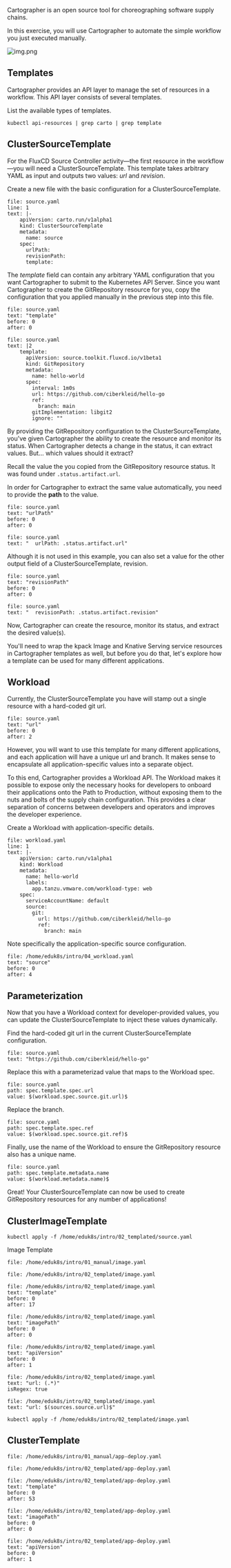 Cartographer is an open source tool for choreographing software supply chains.

In this exercise, you will use Cartographer to automate the simple workflow you just executed manually.

![img.png](images/cartographer.png)

## Templates

Cartographer provides an API layer to manage the set of resources in a workflow. This API layer consists of several templates.

List the available types of templates.
```execute-1
kubectl api-resources | grep carto | grep template
```

## ClusterSourceTemplate

For the FluxCD Source Controller activity—the first resource in the workflow—you will need a ClusterSourceTemplate. This template takes arbitrary YAML as input and outputs two values: _url_ and _revision_.

Create a new file with the basic configuration for a ClusterSourceTemplate.
```editor:insert-lines-before-line
file: source.yaml
line: 1
text: |-
    apiVersion: carto.run/v1alpha1
    kind: ClusterSourceTemplate
    metadata:
      name: source
    spec:
      urlPath: 
      revisionPath: 
      template:
```

The _template_ field can contain any arbitrary YAML configuration that you want Cartographer to submit to the Kubernetes API Server.
Since you want Cartographer to create the GitRepository resource for you, copy the configuration that you applied manually in the previous step into this file.
```editor:select-matching-text
file: source.yaml
text: "template"
before: 0
after: 0
```

```editor:replace-text-selection
file: source.yaml
text: |2
    template:
      apiVersion: source.toolkit.fluxcd.io/v1beta1
      kind: GitRepository
      metadata:
        name: hello-world
      spec:
        interval: 1m0s
        url: https://github.com/ciberkleid/hello-go
        ref:
          branch: main
        gitImplementation: libgit2
        ignore: ""
```

By providing the GitRepository configuration to the ClusterSourceTemplate, you've given Cartographer the ability to create the resource and monitor its status.
When Cartographer detects a change in the status, it can extract values. But... which values should it extract?

Recall the value the you copied from the GitRepository resource status.
It was found under `.status.artifact.url`.

In order for Cartographer to extract the same value automatically, you need to provide the **path** to the value.

```editor:select-matching-text
file: source.yaml
text: "urlPath"
before: 0
after: 0
```

```editor:replace-text-selection
file: source.yaml
text: "  urlPath: .status.artifact.url"
```

Although it is not used in this example, you can also set a value for the other output field of a ClusterSourceTemplate, revision.

```editor:select-matching-text
file: source.yaml
text: "revisionPath"
before: 0
after: 0
```

```editor:replace-text-selection
file: source.yaml
text: "  revisionPath: .status.artifact.revision"
```

Now, Cartographer can create the resource, monitor its status, and extract the desired value(s).

You'll need to wrap the kpack Image and Knative Serving service resources in Cartographer templates as well, but before you do that, let's explore how a template can be used for many different applications.

## Workload

Currently, the ClusterSourceTemplate you have will stamp out a single resource with a hard-coded git url.
```editor:select-matching-text
file: source.yaml
text: "url"
before: 0
after: 2
```

However, you will want to use this template for many different applications, and each application will have a unique url and branch.
It makes sense to encapsulate all application-specific values into a separate object.

To this end, Cartographer provides a Workload API.
The Workload makes it possible to expose only the necessary hooks for developers to onboard their applications onto the Path to Production, without exposing them to the nuts and bolts of the supply chain configuration.
This provides a clear separation of concerns between developers and operators and improves the developer experience.

Create a Workload with application-specific details.
```editor:insert-lines-before-line
file: workload.yaml
line: 1
text: |-
    apiVersion: carto.run/v1alpha1
    kind: Workload
    metadata:
      name: hello-world
      labels:
        app.tanzu.vmware.com/workload-type: web
    spec:
      serviceAccountName: default
      source:
        git:
          url: https://github.com/ciberkleid/hello-go
          ref:
            branch: main
```

Note specifically the application-specific source configuration.
```editor:select-matching-text
file: /home/eduk8s/intro/04_workload.yaml
text: "source"
before: 0
after: 4
```

## Parameterization

Now that you have a Workload context for developer-provided values, you can update the ClusterSourceTemplate to inject these values dynamically.

Find the hard-coded git url in the current ClusterSourceTemplate configuration.
```editor:select-matching-text
file: source.yaml
text: "https://github.com/ciberkleid/hello-go"
```

Replace this with a parameterizad value that maps to the Workload spec.
```editor:insert-value-into-yaml
file: source.yaml
path: spec.template.spec.url
value: $(workload.spec.source.git.url)$
```

Replace the branch.
```editor:insert-value-into-yaml
file: source.yaml
path: spec.template.spec.ref
value: $(workload.spec.source.git.ref)$
```

Finally, use the name of the Workload to ensure the GitRepository resource also has a unique name.
```editor:insert-value-into-yaml
file: source.yaml
path: spec.template.metadata.name
value: $(workload.metadata.name)$
```

Great! Your ClusterSourceTemplate can now be used to create GitRepository resources for any number of applications!

## ClusterImageTemplate

```execute-1
kubectl apply -f /home/eduk8s/intro/02_templated/source.yaml
```

Image Template

```editor:open-file
file: /home/eduk8s/intro/01_manual/image.yaml
```

```editor:open-file
file: /home/eduk8s/intro/02_templated/image.yaml
```

```editor:select-matching-text
file: /home/eduk8s/intro/02_templated/image.yaml
text: "template"
before: 0
after: 17
```

```editor:select-matching-text
file: /home/eduk8s/intro/02_templated/image.yaml
text: "imagePath"
before: 0
after: 0
```

```editor:select-matching-text
file: /home/eduk8s/intro/02_templated/image.yaml
text: "apiVersion"
before: 0
after: 1
```

```editor:select-matching-text
file: /home/eduk8s/intro/02_templated/image.yaml
text: "url: (.*)"
isRegex: true
```

```editor:replace-text-selection
file: /home/eduk8s/intro/02_templated/image.yaml
text: "url: $(sources.source.url)$"
```

```execute-1
kubectl apply -f /home/eduk8s/intro/02_templated/image.yaml
```

## ClusterTemplate

```editor:open-file
file: /home/eduk8s/intro/01_manual/app-deploy.yaml
```

```editor:open-file
file: /home/eduk8s/intro/02_templated/app-deploy.yaml
```

```editor:select-matching-text
file: /home/eduk8s/intro/02_templated/app-deploy.yaml
text: "template"
before: 0
after: 53
```

```editor:select-matching-text
file: /home/eduk8s/intro/02_templated/app-deploy.yaml
text: "imagePath"
before: 0
after: 0
```

```editor:select-matching-text
file: /home/eduk8s/intro/02_templated/app-deploy.yaml
text: "apiVersion"
before: 0
after: 1
```
